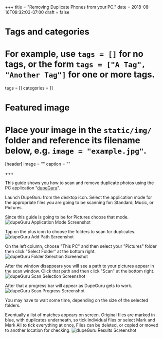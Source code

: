 +++
title = "Removing Duplicate Phones from your PC."
date = 2018-08-16T09:32:03-07:00
draft = false

# Tags and categories
# For example, use `tags = []` for no tags, or the form `tags = ["A Tag", "Another Tag"]` for one or more tags.
tags = []
categories = []

# Featured image
# Place your image in the `static/img/` folder and reference its filename below, e.g. `image = "example.jpg"`.
[header]
image = ""
caption = ""

+++

This guide shows you how to scan and remove duplicate photos using the PC application "[dupeGuru](https://www.hardcoded.net/dupeguru/)".

Launch DupeGuru from the desktop icon. Select the application mode for the appropriate files you are going to be scanning for: Standard, Music, or Pictures.

Since this guide is going to be for Pictures choose that mode.
![dupeGuru Application Mode Screenshot](http://scottrlarson.com/img/guides/dupeGuru/dg-application-mode.png)

Tap on the plus icon to choose the folders to scan for duplicates.
![dupeGuru Add Path Screenshot](http://scottrlarson.com/img/guides/dupeGuru/dg-add.png)

On the left column, choose "This PC" and then select your "Pictures" folder then click "Select Folder" at the bottom right.
![dupeGuru Folder Selection Screenshot](http://scottrlarson.com/img/guides/dupeGuru/dupeGuru-folder-select.png)

After the window disappears you will see a path to your pictures appear in the scan window. Click that path and then click "Scan" at the bottom right.
![dupeGuru Scan Selection Screenshot](http://scottrlarson.com/img/guides/dupeGuru/dupeGuru-scan-selected.png)

After that a progress bar will appear as DupeGuru gets to work.
![dupeGuru Scan Progress Screenshot](http://scottrlarson.com/img/guides/dupeGuru/dupeGuru-scan.png)

You may have to wait some time, depending on the size of the selected folders.

Eventually a list of matches appears on screen. Original files are marked in blue, with duplicates underneath, so tick individual files or select Mark and Mark All to tick everything at once. Files can be deleted, or copied or moved to another location for checking.
![dupeGuru Results Screenshot](http://scottrlarson.com/img/guides/dupeGuru/dupeGuru-Results.png)
